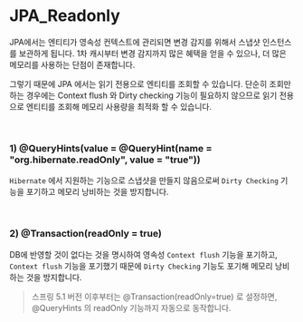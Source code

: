 # JPA_Readonly

 JPA에서는 엔티티가 영속성 컨텍스트에 관리되면 변경 감지를 위해서 스냅샷 인스턴스를 보관하게 됩니다. 1차 캐시부터 변경 감지까지 많은 혜택을 얻을 수 있으나, 더 많은 메모리를 사용하는 단점이 존재합니다. 

 그렇기 때문에 JPA 에서는 읽기 전용으로 엔티티를 조회할 수 있습니다. 단순히 조회만 하는 경우에는 Context flush 와 Dirty checking 기능이 필요하지 않으므로 읽기 전용으로 엔티티를 조회해 메모리 사용량을 최적화 할 수 있습니다.

<br>

### 1) @QueryHints(value = @QueryHint(name = "org.hibernate.readOnly", value = "true"))

  `Hibernate` 에서 지원하는 기능으로 스냅샷을 만들지 않음으로써 `Dirty Checking` 기능을 포기하고 메모리 낭비하는 것을 방지합니다. 

<br>

### 2) @Transaction(readOnly = true)

  DB에 반영할 것이 없다는 것을 명시하여 영속성 `Context flush` 기능을 포기하고, `Context flush` 기능을 포기했기 때문에 `Dirty Checking` 기능도 포기해 메모리 낭비하는 것을 방지합니다.

>  스프링 5.1 버전 이후부터는 @Transaction(readOnly=true) 로 설정하면, @QueryHints 의 readOnly 기능까지 자동으로 동작합니다.

